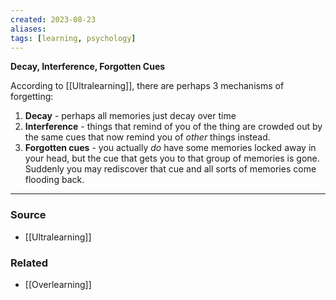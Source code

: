 ```yaml
---
created: 2023-08-23
aliases: 
tags: [learning, psychology]
---
```

**Decay, Interference, Forgotten Cues**

According to [[Ultralearning]], there are perhaps 3 mechanisms of forgetting:
1. **Decay** - perhaps all memories just decay over time
2. **Interference** - things that remind of you of the thing are crowded out by the same cues that now remind you of *other* things instead.
3. **Forgotten cues** - you actually *do* have some memories locked away in your head, but the cue that gets you to that group of memories is gone. Suddenly you may rediscover that cue and all sorts of memories come flooding back.

****
### Source
- [[Ultralearning]]

### Related
- [[Overlearning]]
 